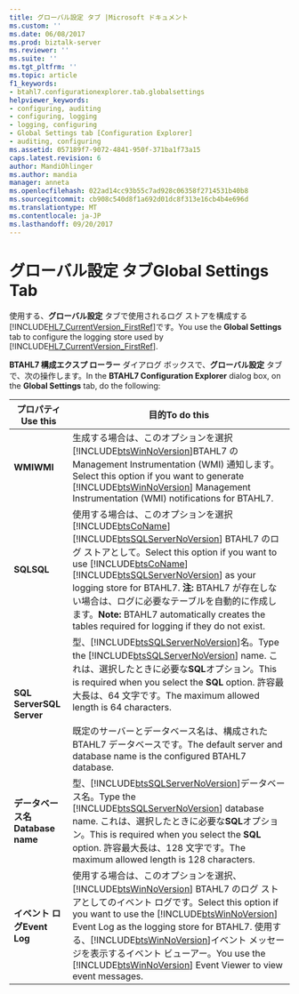 ```yaml
---
title: グローバル設定 タブ |Microsoft ドキュメント
ms.custom: ''
ms.date: 06/08/2017
ms.prod: biztalk-server
ms.reviewer: ''
ms.suite: ''
ms.tgt_pltfrm: ''
ms.topic: article
f1_keywords:
- btahl7.configurationexplorer.tab.globalsettings
helpviewer_keywords:
- configuring, auditing
- configuring, logging
- logging, configuring
- Global Settings tab [Configuration Explorer]
- auditing, configuring
ms.assetid: 057189f7-9072-4841-950f-371ba1f73a15
caps.latest.revision: 6
author: MandiOhlinger
ms.author: mandia
manager: anneta
ms.openlocfilehash: 022ad14cc93b55c7ad928c06358f2714531b40b8
ms.sourcegitcommit: cb908c540d8f1a692d01dc8f313e16cb4b4e696d
ms.translationtype: MT
ms.contentlocale: ja-JP
ms.lasthandoff: 09/20/2017
---
```

# <a name="global-settings-tab"></a><span data-ttu-id="732a0-102">グローバル設定 タブ</span><span class="sxs-lookup"><span data-stu-id="732a0-102">Global Settings Tab</span></span>
<span data-ttu-id="732a0-103">使用する、**グローバル設定** タブで使用されるログ ストアを構成する[!INCLUDE[HL7_CurrentVersion_FirstRef](../../includes/hl7-currentversion-firstref-md.md)]です。</span><span class="sxs-lookup"><span data-stu-id="732a0-103">You use the **Global Settings** tab to configure the logging store used by [!INCLUDE[HL7_CurrentVersion_FirstRef](../../includes/hl7-currentversion-firstref-md.md)].</span></span>  
  
 <span data-ttu-id="732a0-104">**BTAHL7 構成エクスプ ローラー**  ダイアログ ボックスで、**グローバル設定** タブで、次の操作します。</span><span class="sxs-lookup"><span data-stu-id="732a0-104">In the **BTAHL7 Configuration Explorer** dialog box, on the **Global Settings** tab, do the following:</span></span>  
  
|<span data-ttu-id="732a0-105">プロパティ</span><span class="sxs-lookup"><span data-stu-id="732a0-105">Use this</span></span>|<span data-ttu-id="732a0-106">目的</span><span class="sxs-lookup"><span data-stu-id="732a0-106">To do this</span></span>|  
|--------------|----------------|  
|<span data-ttu-id="732a0-107">**WMI**</span><span class="sxs-lookup"><span data-stu-id="732a0-107">**WMI**</span></span>|<span data-ttu-id="732a0-108">生成する場合は、このオプションを選択[!INCLUDE[btsWinNoVersion](../../includes/btswinnoversion-md.md)]BTAHL7 の Management Instrumentation (WMI) 通知します。</span><span class="sxs-lookup"><span data-stu-id="732a0-108">Select this option if you want to generate [!INCLUDE[btsWinNoVersion](../../includes/btswinnoversion-md.md)] Management Instrumentation (WMI) notifications for BTAHL7.</span></span>|  
|<span data-ttu-id="732a0-109">**SQL**</span><span class="sxs-lookup"><span data-stu-id="732a0-109">**SQL**</span></span>|<span data-ttu-id="732a0-110">使用する場合は、このオプションを選択[!INCLUDE[btsCoName](../../includes/btsconame-md.md)] [!INCLUDE[btsSQLServerNoVersion](../../includes/btssqlservernoversion-md.md)] BTAHL7 のログ ストアとして。</span><span class="sxs-lookup"><span data-stu-id="732a0-110">Select this option if you want to use [!INCLUDE[btsCoName](../../includes/btsconame-md.md)][!INCLUDE[btsSQLServerNoVersion](../../includes/btssqlservernoversion-md.md)] as your logging store for BTAHL7.</span></span> <span data-ttu-id="732a0-111">**注:** BTAHL7 が存在しない場合は、ログに必要なテーブルを自動的に作成します。</span><span class="sxs-lookup"><span data-stu-id="732a0-111">**Note:**  BTAHL7 automatically creates the tables required for logging if they do not exist.</span></span>|  
|<span data-ttu-id="732a0-112">**SQL Server**</span><span class="sxs-lookup"><span data-stu-id="732a0-112">**SQL Server**</span></span>|<span data-ttu-id="732a0-113">型、[!INCLUDE[btsSQLServerNoVersion](../../includes/btssqlservernoversion-md.md)]名。</span><span class="sxs-lookup"><span data-stu-id="732a0-113">Type the [!INCLUDE[btsSQLServerNoVersion](../../includes/btssqlservernoversion-md.md)] name.</span></span> <span data-ttu-id="732a0-114">これは、選択したときに必要な**SQL**オプション。</span><span class="sxs-lookup"><span data-stu-id="732a0-114">This is required when you select the **SQL** option.</span></span> <span data-ttu-id="732a0-115">許容最大長は、64 文字です。</span><span class="sxs-lookup"><span data-stu-id="732a0-115">The maximum allowed length is 64 characters.</span></span><br /><br /> <span data-ttu-id="732a0-116">既定のサーバーとデータベース名は、構成された BTAHL7 データベースです。</span><span class="sxs-lookup"><span data-stu-id="732a0-116">The default server and database name is the configured BTAHL7 database.</span></span>|  
|<span data-ttu-id="732a0-117">**データベース名**</span><span class="sxs-lookup"><span data-stu-id="732a0-117">**Database name**</span></span>|<span data-ttu-id="732a0-118">型、[!INCLUDE[btsSQLServerNoVersion](../../includes/btssqlservernoversion-md.md)]データベース名。</span><span class="sxs-lookup"><span data-stu-id="732a0-118">Type the [!INCLUDE[btsSQLServerNoVersion](../../includes/btssqlservernoversion-md.md)] database name.</span></span> <span data-ttu-id="732a0-119">これは、選択したときに必要な**SQL**オプション。</span><span class="sxs-lookup"><span data-stu-id="732a0-119">This is required when you select the **SQL** option.</span></span> <span data-ttu-id="732a0-120">許容最大長は、128 文字です。</span><span class="sxs-lookup"><span data-stu-id="732a0-120">The maximum allowed length is 128 characters.</span></span>|  
|<span data-ttu-id="732a0-121">**イベント ログ**</span><span class="sxs-lookup"><span data-stu-id="732a0-121">**Event Log**</span></span>|<span data-ttu-id="732a0-122">使用する場合は、このオプションを選択、 [!INCLUDE[btsWinNoVersion](../../includes/btswinnoversion-md.md)] BTAHL7 のログ ストアとしてのイベント ログです。</span><span class="sxs-lookup"><span data-stu-id="732a0-122">Select this option if you want to use the [!INCLUDE[btsWinNoVersion](../../includes/btswinnoversion-md.md)] Event Log as the logging store for BTAHL7.</span></span> <span data-ttu-id="732a0-123">使用する、[!INCLUDE[btsWinNoVersion](../../includes/btswinnoversion-md.md)]イベント メッセージを表示するイベント ビューアー。</span><span class="sxs-lookup"><span data-stu-id="732a0-123">You use the [!INCLUDE[btsWinNoVersion](../../includes/btswinnoversion-md.md)] Event Viewer to view event messages.</span></span>|